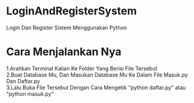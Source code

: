# LoginAndRegisterSystem

Login Dan Register Sistem Menggunakan Python

# Cara Menjalankan Nya

1.Arahkan Terminal Kalian Ke Folder Yang Berisi File Tersebut <br>
2.Buat Database Mu, Dan Masukan Database Mu Ke Dalam File Masuk.py Dan Daftar.py <br>
3.Lalu Buka File Tersebut Dengan Cara Mengetik "python daftar.py" atau "python masuk.py"
